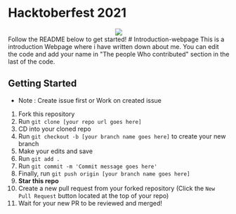 # Hacktoberfest 2021
<div align="center">
  <img src="IMG/1080x360.jpg" />
  </div>
Follow the README below to get started!
# Introduction-webpage
This is a introduction Webpage where i have written down about me.  
You can edit the code and add your name in "The people Who contributed" section in the last of the code.


## Getting Started

* Note : Create issue first or Work on created issue 

1. Fork this repository
2. Run `git clone [your repo url goes here]`
3. CD into your cloned repo
4. Run `git checkout -b [your branch name goes here]` to create your new branch
5. Make your edits and save
6. Run `git add .`
7. Run `git commit -m 'Commit message goes here'`
8. Finally, run `git push origin [your branch name goes here]`
9. **Star this repo**
10. Create a new pull request from your forked repository (Click the `New Pull Request` button located at the top of your repo)
11. Wait for your new PR to be reviewed and merged!
